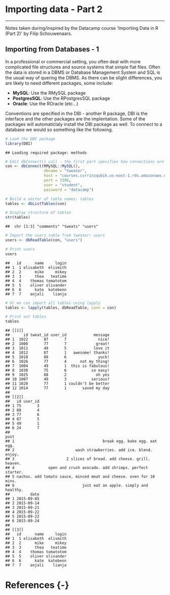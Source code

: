 # Importing data - Part 2
***
Notes taken during/inspired by the Datacamp course 'Importing Data in R (Part 2)' by Filip Schouwenaars.

## Importing from Databases - 1

In a professional or commercial setting, you often deal with more complicated file structures and source systems that simple flat files.  Often the data is stored in a DBMS or Database Management System and SQL is the usual way of quering the DBMS.  As there can be slight differences, you are likely to need different packages, some include:

* **MySQL**: Use the RMySQL package
* **PostgresSQL**: Use the RPostgresSQL package
* **Oracle**: Use the ROracle (etc...)

Conventions are specified in the DBI - another R package, DBI is the interface and the other packages are the implentation.  Some of the packages will automaticlaly install the DBI package as well. To connect to a database we would so something like the following.


```r
# Load the DBI package
library(DBI)
```

```
## Loading required package: methods
```

```r
# Edit dbConnect() call - the first part specifies how connections are map to the database
con <- dbConnect(RMySQL::MySQL(), 
                 dbname = "tweater", 
                 host = "courses.csrrinzqubik.us-east-1.rds.amazonaws.com", 
                 port = 3306,
                 user = "student",
                 password = "datacamp")

# Build a vector of table names: tables
tables <- dbListTables(con)

# Display structure of tables
str(tables)
```

```
##  chr [1:3] "comments" "tweats" "users"
```

```r
# Import the users table from tweater: users
users <- dbReadTable(con, "users")

# Print users
users
```

```
##   id      name     login
## 1  1 elisabeth  elismith
## 2  2      mike     mikey
## 3  3      thea   teatime
## 4  4    thomas tomatotom
## 5  5    oliver olivander
## 6  6      kate  katebenn
## 7  7    anjali    lianja
```

```r
# Or we can import all tables using lapply
tables <- lapply(tables, dbReadTable, conn = con)

# Print out tables
tables
```

```
## [[1]]
##      id tweat_id user_id            message
## 1  1022       87       7              nice!
## 2  1000       77       7             great!
## 3  1011       49       5            love it
## 4  1012       87       1   awesome! thanks!
## 5  1010       88       6              yuck!
## 6  1026       77       4      not my thing!
## 7  1004       49       1  this is fabulous!
## 8  1030       75       6           so easy!
## 9  1025       88       2             oh yes
## 10 1007       49       3           serious?
## 11 1020       77       1 couldn't be better
## 12 1014       77       1       saved my day
## 
## [[2]]
##   id user_id
## 1 75       3
## 2 88       4
## 3 77       6
## 4 87       5
## 5 49       1
## 6 24       7
##                                                                  post
## 1                                       break egg. bake egg. eat egg.
## 2                           wash strawberries. add ice. blend. enjoy.
## 3                       2 slices of bread. add cheese. grill. heaven.
## 4               open and crush avocado. add shrimps. perfect starter.
## 5 nachos. add tomato sauce, minced meat and cheese. oven for 10 mins.
## 6                              just eat an apple. simply and healthy.
##         date
## 1 2015-09-05
## 2 2015-09-14
## 3 2015-09-21
## 4 2015-09-22
## 5 2015-09-22
## 6 2015-09-24
## 
## [[3]]
##   id      name     login
## 1  1 elisabeth  elismith
## 2  2      mike     mikey
## 3  3      thea   teatime
## 4  4    thomas tomatotom
## 5  5    oliver olivander
## 6  6      kate  katebenn
## 7  7    anjali    lianja
```



# References {-}
